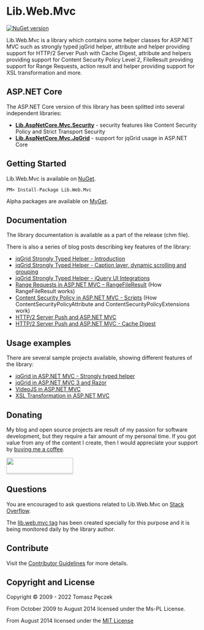 Lib.Web.Mvc 
===========
[![NuGet version](https://badge.fury.io/nu/Lib.Web.Mvc.svg)](http://badge.fury.io/nu/Lib.Web.Mvc)

Lib.Web.Mvc is a library which contains some helper classes for ASP.NET MVC such as strongly typed jqGrid helper, attribute and helper providing support for HTTP/2 Server Push with Cache Digest, attribute and helpers providing support for Content Security Policy Level 2, FileResult providing support for Range Requests, action result and helper providing support for XSL transformation and more.

## ASP.NET Core

The ASP.NET Core version of this library has been splitted into several independent libraries:
- **[Lib.AspNetCore.Mvc.Security](https://github.com/tpeczek/Lib.AspNetCore.Mvc.Security)** - security features like Content Security Policy and Strict Transport Security
- **[Lib.AspNetCore.Mvc.JqGrid](https://github.com/tpeczek/Lib.AspNetCore.Mvc.JqGrid)** - support for jqGrid usage in ASP.NET Core

## Getting Started

Lib.Web.Mvc is available on [NuGet](https://www.nuget.org/packages/Lib.Web.Mvc/).

```
PM> Install-Package Lib.Web.Mvc
```

Alpha packages are available on [MyGet](http://tpeczek.com/2013/01/using-alpha-libwebmvc-nuget-packages.html).

## Documentation

The library documentation is available as a part of the release (chm file).

There is also a series of blog posts describing key features of the library:

- [jqGrid Strongly Typed Helper - Introduction](http://tpeczek.com/2011/03/jqgrid-and-aspnet-mvc-strongly-typed.html)
- [jqGrid Strongly Typed Helper - Caption layer, dynamic scrolling and grouping](http://tpeczek.com/2011/07/jqgrid-strongly-typed-helper-caption.html)
- [jqGrid Strongly Typed Helper - jQuery UI Integrations](http://tpeczek.com/2013/02/jqgrid-strongly-typed-helper-jquery-ui.html)
- [Range Requests in ASP.NET MVC – RangeFileResult](http://tpeczek.com/2011/10/range-requests-in-aspnet-mvc.html) (How RangeFileResult works)
- [Content Security Policy in ASP.NET MVC - Scripts](http://tpeczek.com/2015/06/content-security-policy-in-aspnet-mvc.html) (How ContentSecurityPolicyAttribute and ContentSecurityPolicyExtensions work)
- [HTTP/2 Server Push and ASP.NET MVC](http://tpeczek.com/2016/12/one-of-new-features-in-http2-is-server.html)
- [HTTP/2 Server Push and ASP.NET MVC - Cache Digest](http://tpeczek.com/2017/01/http2-server-push-and-aspnet-mvc-cache.html)

## Usage examples

There are several sample projects available, showing different features of the library:

- [jqGrid in ASP.NET MVC - Strongly typed helper](http://tpeczek.codeplex.com/releases/view/62741)
- [jqGrid in ASP.NET MVC 3 and Razor](http://tpeczek.codeplex.com/releases/view/61796)
- [VideoJS in ASP.NET MVC](http://tpeczek.codeplex.com/releases/view/74711)
- [XSL Transformation in ASP.NET MVC](http://tpeczek.codeplex.com/releases/view/45199)

## Donating

My blog and open source projects are result of my passion for software development, but they require a fair amount of my personal time. If you got value from any of the content I create, then I would appreciate your support by [buying me a coffee](https://www.buymeacoffee.com/tpeczek).

<a href="https://www.buymeacoffee.com/tpeczek"><img src="https://www.buymeacoffee.com/assets/img/custom_images/black_img.png" style="height: 41px !important;width: 174px !important;box-shadow: 0px 3px 2px 0px rgba(190, 190, 190, 0.5) !important;-webkit-box-shadow: 0px 3px 2px 0px rgba(190, 190, 190, 0.5) !important;"  target="_blank"></a>

## Questions
You are encouraged to ask questions related to Lib.Web.Mvc on [Stack Overflow](http://stackoverflow.com/).

The [lib.web.mvc tag](http://stackoverflow.com/questions/tagged/lib.web.mvc) has been created specially for this purpose and it is being monitored daily by the library author.


## Contribute

Visit the [Contributor Guidelines](https://github.com/tpeczek/Lib.Web.Mvc/blob/master/CONTRIBUTING.md) for more details.

## Copyright and License

Copyright © 2009 - 2022 Tomasz Pęczek

From October 2009 to August 2014 licensed under the Ms-PL License.

From August 2014 licensed under the [MIT License](https://github.com/tpeczek/Lib.Web.Mvc/blob/master/LICENSE.md)
